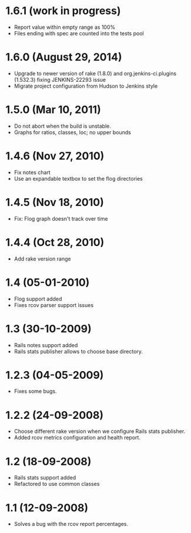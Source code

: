# 1.6.1 (work in progress)

* Report value within empty range as 100%
* Files ending with spec are counted into the tests pool  

# 1.6.0 (August 29, 2014)

* Upgrade to newer version of rake (1.8.0) and org.jenkins-ci.plugins (1.532.3) fixing JENKINS-22293 issue
* Migrate project configuration from Hudson to Jenkins style

# 1.5.0 (Mar 10, 2011)

* Do not abort when the build is unstable.
* Graphs for ratios, classes, loc; no upper bounds

# 1.4.6 (Nov 27, 2010)

* Fix notes chart
* Use an expandable textbox to set the flog directories

# 1.4.5 (Nov 18, 2010)

* Fix: Flog graph doesn't track over time

# 1.4.4 (Oct 28, 2010)

* Add rake version range

# 1.4 (05-01-2010)

* Flog support added
* Fixes rcov parser support issues

# 1.3 (30-10-2009)

* Rails notes support added
* Rails stats publisher allows to choose base directory.

# 1.2.3 (04-05-2009)

* Fixes some bugs.

# 1.2.2 (24-09-2008)

* Choose different rake version when we configure Rails stats publisher.
* Added rcov metrics configuration and health report.

# 1.2 (18-09-2008)

* Rails stats support added
* Refactored to use common classes

# 1.1 (12-09-2008)

* Solves a bug with the rcov report percentages.
